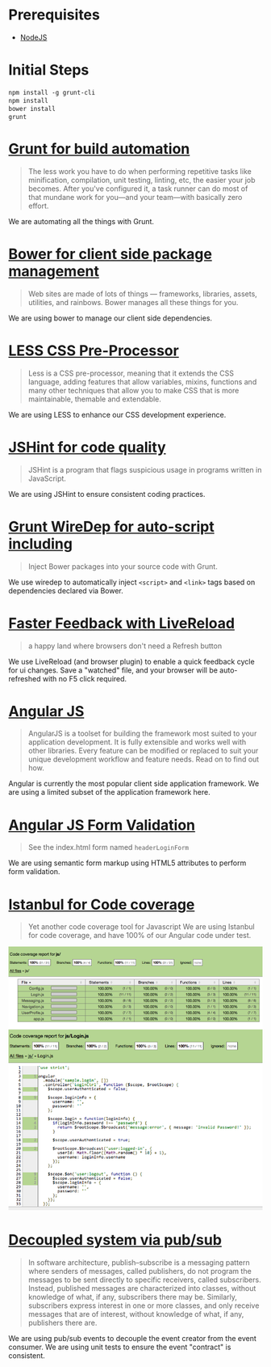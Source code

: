 # Prerequisites
* [NodeJS](http://nodejs.org/)

# Initial Steps
```
npm install -g grunt-cli
npm install
bower install
grunt
```
# [Grunt for build automation](http://gruntjs.com/)
> The less work you have to do when performing repetitive tasks like minification, compilation, unit testing, linting, etc, the easier your job becomes. After you've configured it, a task runner can do most of that mundane work for you—and your team—with basically zero effort.

We are automating all the things with Grunt. 

# [Bower for client side package management]()
> Web sites are made of lots of things — frameworks, libraries, assets, utilities, and rainbows. Bower manages all these things for you.

We are using bower to manage our client side dependencies.

# [LESS CSS Pre-Processor](http://lesscss.org/)
> Less is a CSS pre-processor, meaning that it extends the CSS language, adding features that allow variables, mixins, functions and many other techniques that allow you to make CSS that is more maintainable, themable and extendable.

We are using LESS to enhance our CSS development experience.

# [JSHint for code quality](http://www.jshint.com/docs/)
> JSHint is a program that flags suspicious usage in programs written in JavaScript.

We are using JSHint to ensure consistent coding practices.

# [Grunt WireDep for auto-script including](https://github.com/stephenplusplus/grunt-wiredep)
> Inject Bower packages into your source code with Grunt.

We use wiredep to automatically inject ```<script>``` and ```<link>``` tags based on dependencies declared via Bower.

# [Faster Feedback with LiveReload](http://livereload.com/)
> a happy land where browsers don't need a Refresh button

We use LiveReload (and browser plugin) to enable a quick feedback cycle for ui changes. Save a "watched" file, and your browser will be auto-refreshed with no F5 click required.

# [Angular JS](https://angularjs.org/)
> AngularJS is a toolset for building the framework most suited to your application development. It is fully extensible and works well with other libraries. Every feature can be modified or replaced to suit your unique development workflow and feature needs. Read on to find out how.

Angular is currently the most popular client side application framework. We are using a limited subset of the application framework here.

# [Angular JS Form Validation](https://docs.angularjs.org/guide/forms)
> See the index.html form named ```headerLoginForm```

We are using semantic form markup using HTML5 attributes to perform form validation.

# [Istanbul for Code coverage](http://gotwarlost.github.io/istanbul/)
> Yet another code coverage tool for Javascript
We are using Istanbul for code coverage, and have 100% of our Angular code under test.

![Code Coverage Detail Overview](/screenshots/code_coverage_overview.png "Code Coverage Overview")
![Code Coverage Detail View](/screenshots/code_coverage_detail.png "Code Coverage Detail View")

# [Decoupled system via pub/sub](http://en.wikipedia.org/wiki/Publish%E2%80%93subscribe_pattern)
>In software architecture, publish–subscribe is a messaging pattern where senders of messages, called publishers, do not program the messages to be sent directly to specific receivers, called subscribers. Instead, published messages are characterized into classes, without knowledge of what, if any, subscribers there may be. Similarly, subscribers express interest in one or more classes, and only receive messages that are of interest, without knowledge of what, if any, publishers there are.

We are using pub/sub events to decouple the event creator from the event consumer. We are using unit tests to ensure the event "contract" is consistent.